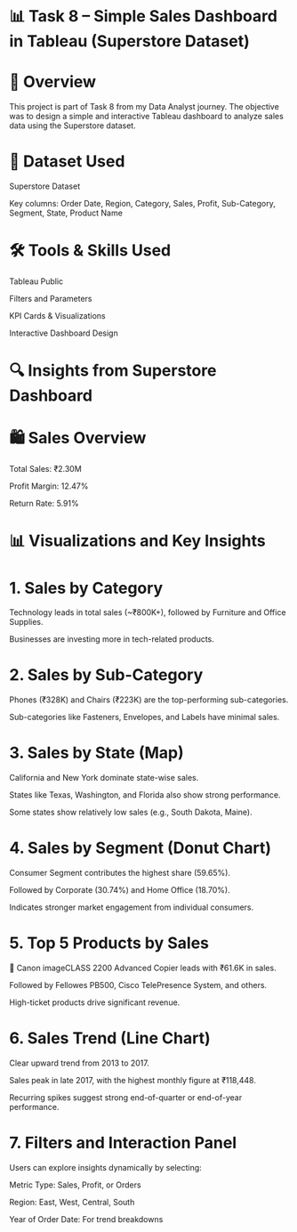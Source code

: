 # 📊 Task 8 – Simple Sales Dashboard in Tableau (Superstore Dataset)

# 👋 Overview

This project is part of Task 8 from my Data Analyst journey. The objective was to design a simple and interactive Tableau dashboard to analyze sales data using the Superstore dataset.

# 📁 Dataset Used

Superstore Dataset

Key columns: Order Date, Region, Category, Sales, Profit, Sub-Category, Segment, State, Product Name

# 🛠 Tools & Skills Used

Tableau Public

Filters and Parameters

KPI Cards & Visualizations

Interactive Dashboard Design

# 🔍 Insights from Superstore Dashboard

# 🛍️ Sales Overview

Total Sales: ₹2.30M

Profit Margin: 12.47%

Return Rate: 5.91%

# 📊 Visualizations and Key Insights 

# 1. Sales by Category

Technology leads in total sales (~₹800K+), followed by Furniture and Office Supplies.

Businesses are investing more in tech-related products.

# 2. Sales by Sub-Category
   
Phones (₹328K) and Chairs (₹223K) are the top-performing sub-categories.

Sub-categories like Fasteners, Envelopes, and Labels have minimal sales.

# 3. Sales by State (Map)
   
California and New York dominate state-wise sales.

States like Texas, Washington, and Florida also show strong performance.

Some states show relatively low sales (e.g., South Dakota, Maine).

# 4. Sales by Segment (Donut Chart)
   
Consumer Segment contributes the highest share (59.65%).

Followed by Corporate (30.74%) and Home Office (18.70%).

Indicates stronger market engagement from individual consumers.

# 5. Top 5 Products by Sales
   
📌 Canon imageCLASS 2200 Advanced Copier leads with ₹61.6K in sales.

Followed by Fellowes PB500, Cisco TelePresence System, and others.

High-ticket products drive significant revenue.

# 6. Sales Trend (Line Chart)
   
Clear upward trend from 2013 to 2017.

Sales peak in late 2017, with the highest monthly figure at ₹118,448.

Recurring spikes suggest strong end-of-quarter or end-of-year performance.

# 7. Filters and Interaction Panel

Users can explore insights dynamically by selecting:

Metric Type: Sales, Profit, or Orders

Region: East, West, Central, South

Year of Order Date: For trend breakdowns
